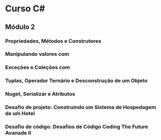 # Curso C#

## Módulo 2
### Propriedades, Métodos e Construtores
### Manipulando valores com 
### Exceções e Coleções com 
### Tuplas, Operador Ternário e Desconstrução de um Objeto
### Nuget, Serializar e Atributos
### Desafio de projeto: Construindo um Sistema de Hospedagem de um Hotel
### Desafio de código: Desafios de Código Coding The Future Avanade II
